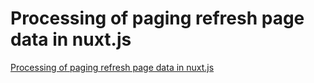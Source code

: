 # Processing of paging refresh page data in nuxt.js
[Processing of paging refresh page data in nuxt.js](https://aiwithcloud.com/2022/09/19/processing_of_paging_refresh_page_data_in_nuxt-js/)